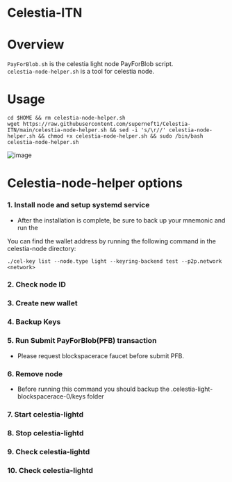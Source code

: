 # Celestia-ITN

# Overview
`PayForBlob.sh` is the celestia light node PayForBlob script.
<br/>
`celestia-node-helper.sh` is a tool for celestia node.

# Usage

```
cd $HOME && rm celestia-node-helper.sh
wget https://raw.githubusercontent.com/superneft1/Celestia-ITN/main/celestia-node-helper.sh && sed -i 's/\r//' celestia-node-helper.sh && chmod +x celestia-node-helper.sh && sudo /bin/bash celestia-node-helper.sh
```

![image](https://user-images.githubusercontent.com/35297605/234550484-6b224abb-8931-4f84-bb97-0521d6c6df08.png)

# Celestia-node-helper options

### 1. Install node and setup systemd service
  + After the installation is complete, be sure to back up your mnemonic and run the 

You can find the wallet address by running the following command in the celestia-node directory:
```
./cel-key list --node.type light --keyring-backend test --p2p.network <network>
```

### 2. Check node ID

### 3. Create new wallet

### 4. Backup Keys

### 5. Run Submit PayForBlob(PFB) transaction
  + Please request blockspacerace faucet before submit PFB.

### 6. Remove node
  + Before running this command you should backup the .celestia-light-blockspacerace-0/keys folder

### 7. Start celestia-lightd

### 8. Stop celestia-lightd

### 9. Check celestia-lightd

### 10. Check celestia-lightd
